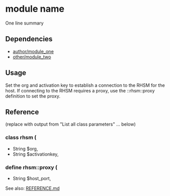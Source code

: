 # module name
 
One line summary
 
## Dependencies
- [author/module_one](https://forge.puppet.com/author/module_one)
- [other/module_two](https://forge.puppet.com/other/module_two)
 
## Usage
Set the org and activation key to establish a connection to the RHSM for the host.
If connecting to the RHSM requires a proxy, use the ::rhsm::proxy definition to set the proxy.
 
## Reference
 
(replace with output from "List all class parameters" ... below)
 
### class rhsm (
-  String $org,
-  String $activationkey,
### define rhsm::proxy (
-  String $host_port,

See also: [REFERENCE.md](REFERENCE.md)
